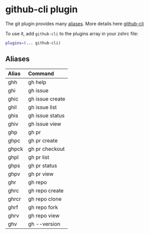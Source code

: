 # github-cli plugin

The git plugin provides many [aliases](#aliases). More details here [github-cli](https://cli.github.com/)

To use it, add `github-cli` to the plugins array in your zshrc file:

```zsh
plugins=(... github-cli)
```

## Aliases

| Alias                | Command                                            |
|:---------------------|:---------------------------------------------------|
| ghh                  | gh help                                            |
| ghi                  | gh issue                                           |
| ghic                 | gh issue create                                    |
| ghil                 | gh issue list                                      |
| ghis                 | gh issue status                                    |
| ghiv                 | gh issue view                                      |
| ghp                  | gh pr                                              |
| ghpc                 | gh pr create                                       |
| ghpck                | gh pr checkout                                     |
| ghpl                 | gh pr list                                         |
| ghps                 | gh pr status                                       |
| ghpv                 | gh pr view                                         |
| ghr                  | gh repo                                            |
| ghrc                 | gh repo create                                     |
| ghrcr                | gh repo clone                                      |
| ghrf                 | gh repo fork                                       |
| ghrv                 | gh repo view                                       |
| ghv                  | gh --version                                       |
